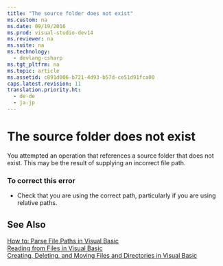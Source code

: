 ```yaml
---
title: "The source folder does not exist"
ms.custom: na
ms.date: 09/19/2016
ms.prod: visual-studio-dev14
ms.reviewer: na
ms.suite: na
ms.technology: 
  - devlang-csharp
ms.tgt_pltfrm: na
ms.topic: article
ms.assetid: c891d006-b721-4d93-b57d-ce51d91fca00
caps.latest.revision: 11
translation.priority.ht: 
  - de-de
  - ja-jp
---
```

# The source folder does not exist
You attempted an operation that references a source folder that does not exist. This may be the result of supplying an incorrect file path.  
  
### To correct this error  
  
-   Check that you are using the correct path, particularly if you are using relative paths.  
  
## See Also  
 [How to: Parse File Paths in Visual Basic](../Topic/How%20to:%20Parse%20File%20Paths%20in%20Visual%20Basic.md)   
 [Reading from Files in Visual Basic](../Topic/Reading%20from%20Files%20in%20Visual%20Basic.md)   
 [Creating, Deleting, and Moving Files and Directories in Visual Basic](../Topic/Creating,%20Deleting,%20and%20Moving%20Files%20and%20Directories%20in%20Visual%20Basic.md)